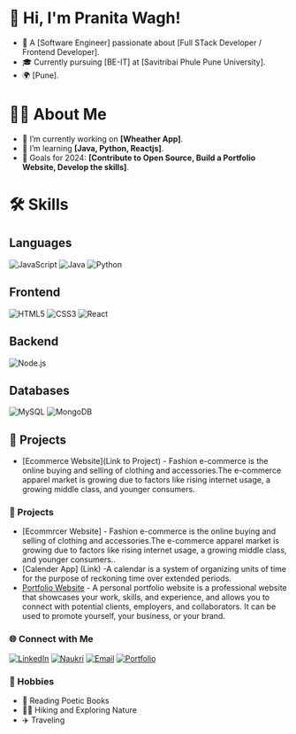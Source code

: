 # 👋 Hi, I'm Pranita Wagh!
- 🌟 A [Software Engineer] passionate about [Full STack Developer / Frontend Developer].
- 🎓 Currently pursuing [BE-IT] at [Savitribai Phule Pune University].
- 🌍 [Pune].

# 👨‍💻 About Me
- 🔭 I’m currently working on **[Wheather App]**.
- 🌱 I’m learning **[Java, Python, Reactjs]**.
- 🎯 Goals for 2024: **[Contribute to Open Source, Build a Portfolio Website, Develop the skills]**.

# 🛠️ Skills
## Languages
![JavaScript](https://img.icons8.com/color/48/000000/javascript.png)
![Java](https://img.icons8.com/color/48/000000/java-coffee-cup-logo.png)
![Python](https://img.icons8.com/color/48/000000/python.png)

## Frontend
![HTML5](https://img.icons8.com/color/48/000000/html-5--v1.png)
![CSS3](https://img.icons8.com/color/48/000000/css3.png)
![React](https://img.icons8.com/color/48/000000/react-native.png)

## Backend
![Node.js](https://img.icons8.com/color/48/000000/nodejs.png)

## Databases
![MySQL](https://img.icons8.com/color/48/000000/mysql-logo.png)
![MongoDB](https://img.icons8.com/color/48/000000/mongodb.png)

## 🚀 Projects
- [Ecommerce Website](Link to Project) - Fashion e-commerce is the online buying and selling of clothing and accessories.The e-commerce apparel market is growing due to factors like rising internet usage, a growing middle class, and younger consumers.
### 🚀 Projects
- [Ecommrcer Website] - Fashion e-commerce is the online buying and selling of clothing and accessories.The e-commerce apparel market is growing due to factors like rising internet usage, a growing middle class, and younger consumers..
- [Calender App] (Link) -A calendar is a system of organizing units of time for the purpose of reckoning time over extended periods.
- [Portfolio Website](Link) - A personal portfolio website is a professional website that showcases your work, skills, and experience, and allows you to connect with potential clients, employers, and collaborators. It can be used to promote yourself, your business, or your brand. 

### 🌐 Connect with Me
[![LinkedIn](https://img.shields.io/badge/LinkedIn-%230077B5.svg?style=for-the-badge&logo=linkedin&logoColor=white)](https://www.linkedin.com/in/pranita-wagh-273a5b225/)
[![Naukri](https://img.shields.io/badge/Naukri-%2300A3E4.svg?style=for-the-badge&logo=naukri&logoColor=white)](https://www.naukri.com/mnjuser/profil)
[![Email](https://img.shields.io/badge/Email-D14836?style=for-the-badge&logo=gmail&logoColor=white)](mailto:your-email@example.com)
[![Portfolio](https://img.shields.io/badge/Portfolio-%23000000.svg?style=for-the-badge&logo=firefox&logoColor=white)](https://your-portfolio.com)

### 🎨 Hobbies
- 📖 Reading Poetic Books
- 🧗‍♂️ Hiking and Exploring Nature
- ✈️ Traveling



